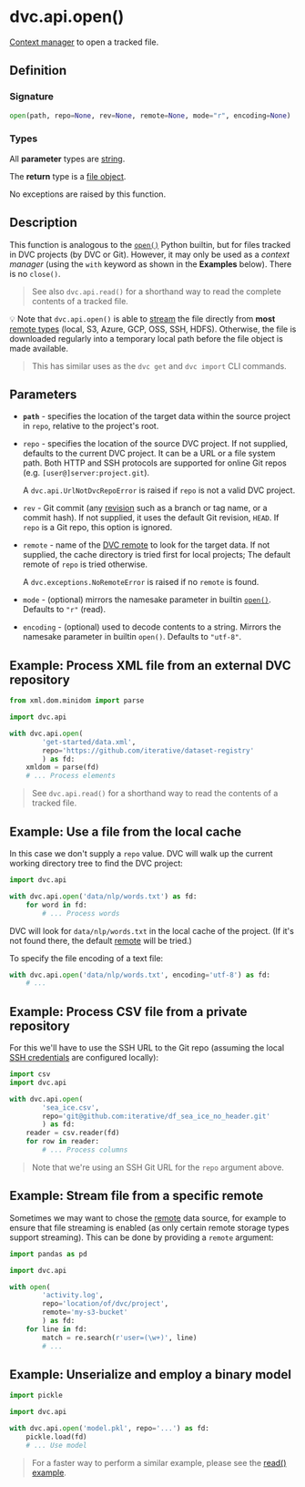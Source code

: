 # dvc.api.open()

[Context manager](https://www.python.org/dev/peps/pep-0343/#context-managers-in-the-standard-library)
to open a tracked file.

## Definition

### Signature

```py
open(path, repo=None, rev=None, remote=None, mode="r", encoding=None)
```

### Types

All **parameter** types are
[string](https://docs.python.org/3/library/stdtypes.html#text-sequence-type-str).

The **return** type is a
[file object](https://docs.python.org/3/glossary.html#term-file-object).

No exceptions are raised by this function.

## Description

This function is analogous to the
[`open()`](https://docs.python.org/3/library/functions.html#open) Python
builtin, but for files tracked in <abbr>DVC projects</abbr> (by DVC or Git).
However, it may only be used as a _context manager_ (using the `with` keyword as
shown in the **Examples** below). There is no `close()`.

> See also `dvc.api.read()` for a shorthand way to read the complete contents of
> a tracked file.

💡 Note that `dvc.api.open()` is able to
[stream](https://docs.python.org/3/library/io.html) the file directly from
**most**
[remote types](/doc/command-reference/remote/add#supported-storage-types)
(local, S3, Azure, GCP, OSS, SSH, HDFS). Otherwise, the file is downloaded
regularly into a temporary local path before the file object is made available.

> This has similar uses as the `dvc get` and `dvc import` CLI commands.

## Parameters

- **`path`** - specifies the location of the target data within the source
  project in `repo`, relative to the project's root.

- `repo` - specifies the location of the source DVC project. If not supplied,
  defaults to the current DVC project. It can be a URL or a file system path.
  Both HTTP and SSH protocols are supported for online Git repos (e.g.
  `[user@]server:project.git`).

  A `dvc.api.UrlNotDvcRepoError` is raised if `repo` is not a valid DVC project.

- `rev` - Git commit (any [revision](https://git-scm.com/docs/revisions) such as
  a branch or tag name, or a commit hash). If not supplied, it uses the default
  Git revision, `HEAD`. If `repo` is a Git repo, this option is ignored.

- `remote` - name of the [DVC remote](/doc/command-reference/remote) to look for
  the target data. If not supplied, the cache directory is tried first for local
  projects; The default remote of `repo` is tried otherwise.

  A `dvc.exceptions.NoRemoteError` is raised if no `remote` is found.

- `mode` - (optional) mirrors the namesake parameter in builtin
  [`open()`](https://docs.python.org/3/library/functions.html#open). Defaults to
  `"r"` (read).

- `encoding` - (optional) used to decode contents to a string. Mirrors the
  namesake parameter in builtin `open()`. Defaults to `"utf-8"`.

## Example: Process XML file from an external DVC repository

```py
from xml.dom.minidom import parse

import dvc.api

with dvc.api.open(
        'get-started/data.xml',
        repo='https://github.com/iterative/dataset-registry'
        ) as fd:
    xmldom = parse(fd)
    # ... Process elements
```

> See `dvc.api.read()` for a shorthand way to read the contents of a tracked
> file.

## Example: Use a file from the local cache

In this case we don't supply a `repo` value. DVC will walk up the current
working directory tree to find the <abbr>DVC project</abbr>:

```py
import dvc.api

with dvc.api.open('data/nlp/words.txt') as fd:
    for word in fd:
        # ... Process words
```

DVC will look for `data/nlp/words.txt` in the local cache of the
<abbr>project</abbr>. (If it's not found there, the default
[remote](/doc/command-reference/remote) will be tried.)

To specify the file encoding of a text file:

```py
with dvc.api.open('data/nlp/words.txt', encoding='utf-8') as fd:
    # ...
```

## Example: Process CSV file from a private repository

For this we'll have to use the SSH URL to the Git repo (assuming the local
[SSH credentials](https://help.github.com/en/github/authenticating-to-github/connecting-to-github-with-ssh)
are configured locally):

```py
import csv
import dvc.api

with dvc.api.open(
        'sea_ice.csv',
        repo='git@github.com:iterative/df_sea_ice_no_header.git'
        ) as fd:
    reader = csv.reader(fd)
    for row in reader:
        # ... Process columns
```

> Note that we're using an SSH Git URL for the `repo` argument above.

## Example: Stream file from a specific remote

Sometimes we may want to chose the [remote](/doc/command-reference/remote) data
source, for example to ensure that file streaming is enabled (as only certain
remote storage types support streaming). This can be done by providing a
`remote` argument:

```py
import pandas as pd

import dvc.api

with open(
        'activity.log',
        repo='location/of/dvc/project',
        remote='my-s3-bucket'
        ) as fd:
    for line in fd:
        match = re.search(r'user=(\w+)', line)
        # ...
```

## Example: Unserialize and employ a binary model

```py
import pickle

import dvc.api

with dvc.api.open('model.pkl', repo='...') as fd:
    pickle.load(fd)
    # ... Use model
```

> For a faster way to perform a similar example, please see the
> [read() example](/doc/api-reference/read#examples).
